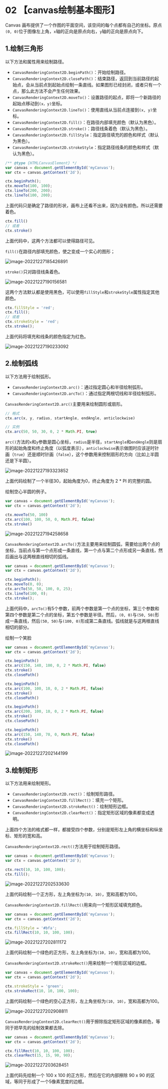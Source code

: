 # 02 【canvas绘制基本图形】

Canvas 画布提供了一个作图的平面空间，该空间的每个点都有自己的坐标。原点`(0, 0)`位于图像左上角，`x`轴的正向是原点向右，`y`轴的正向是原点向下。

## 1.绘制三角形

以下方法和属性用来绘制路径。

- `CanvasRenderingContext2D.beginPath()`：开始绘制路径。
- `CanvasRenderingContext2D.closePath()`：结束路径，返回到当前路径的起始点，会从当前点到起始点绘制一条直线。如果图形已经封闭，或者只有一个点，那么此方法不会产生任何效果。
- `CanvasRenderingContext2D.moveTo()`：设置路径的起点，即将一个新路径的起始点移动到`(x，y)`坐标。
- `CanvasRenderingContext2D.lineTo()`：使用直线从当前点连接到`(x, y)`坐标。
- `CanvasRenderingContext2D.fill()`：在路径内部填充颜色（默认为黑色）。
- `CanvasRenderingContext2D.stroke()`：路径线条着色（默认为黑色）。
- `CanvasRenderingContext2D.fillStyle`：指定路径填充的颜色和样式（默认为黑色）。
- `CanvasRenderingContext2D.strokeStyle`：指定路径线条的颜色和样式（默认为黑色）。

```js
/** @type {HTMLCanvasElement} */
var canvas = document.getElementById('myCanvas');
var ctx = canvas.getContext('2d');

ctx.beginPath();
ctx.moveTo(100, 100);
ctx.lineTo(200, 200);
ctx.lineTo(100, 200);
```

上面代码只是确定了路径的形状，画布上还看不出来，因为没有颜色。所以还需要着色。

```js
ctx.fill()
// 或者
ctx.stroke()
```

上面代码中，这两个方法都可以使得路径可见。

`fill()`在路径内部填充颜色，使之变成一个实心的图形；

<img src="https://i0.hdslb.com/bfs/album/2b85eafa550940c03b03a0c1ff2fedac2d5fe190.png" alt="image-20221227185426891"  />

`stroke()`只对路径线条着色。

![image-20221227190156581](https://i0.hdslb.com/bfs/album/1f38102add1d4e96e769584142358cd40df024f7.png)

这两个方法默认都是使用黑色，可以使用`fillStyle`和`strokeStyle`属性指定其他颜色。

```js
ctx.fillStyle = 'red';
ctx.fill();
// 或者
ctx.strokeStyle = 'red';
ctx.stroke();
```

上面代码将填充和线条的颜色指定为红色。

![image-20221227190233092](https://i0.hdslb.com/bfs/album/25df00e5a0f410791154408a1bd4cd8348fa360d.png)

## 2.绘制弧线

以下方法用于绘制弧形。

- `CanvasRenderingContext2D.arc()`：通过指定圆心和半径绘制弧形。
- `CanvasRenderingContext2D.arcTo()`：通过指定两根切线和半径绘制弧形。

`CanvasRenderingContext2D.arc()`主要用来绘制圆形或扇形。

```js
// 格式
ctx.arc(x, y, radius, startAngle, endAngle, anticlockwise)

// 实例
ctx.arc(50, 50, 30, 0, 2 * Math.PI, true)
```

`arc()`方法的`x`和`y`参数是圆心坐标，`radius`是半径，`startAngle`和`endAngle`则是扇形的起始角度和终止角度（以弧度表示），`anticlockwise`表示做图时应该逆时针画（`true`）还是顺时针画（`false`），这个参数用来控制扇形的方向（比如上半圆还是下半圆）。

![image-20221227193323852](https://i0.hdslb.com/bfs/album/747f68e53ce578c0c9043a939e4daa88be7bb613.png)

上面代码绘制了一个半径30，起始角度为0，终止角度为 2 * PI 的完整的圆。

绘制空心半圆的例子。

```js
var canvas = document.getElementById('myCanvas');
var ctx = canvas.getContext('2d');

ctx.moveTo(50, 100)
ctx.arc(100, 100, 50, 0, Math.PI, false)
ctx.stroke()
```

![image-20221227194258658](https://i0.hdslb.com/bfs/album/d00e1b61af28fecf4a52b27b58a1fb066d2fa8e6.png)

`CanvasRenderingContext2D.arcTo()`方法主要用来绘制圆弧，需要给出两个点的坐标，当前点与第一个点形成一条直线，第一个点与第二个点形成另一条直线，然后画出与这两根直线相切的弧线。

```js
var canvas = document.getElementById('myCanvas');
var ctx = canvas.getContext('2d');

ctx.beginPath();
ctx.moveTo(0, 0);
ctx.arcTo(50, 50, 100, 0, 25);
ctx.lineTo(100, 0);
ctx.stroke();
```

上面代码中，`arcTo()`有5个参数，前两个参数是第一个点的坐标，第三个参数和第四个参数是第二个点的坐标，第五个参数是半径。然后，`(0, 0)`与`(50, 50)`形成一条直线，然后`(50, 50)`与`(100, 0)`形成第二条直线。弧线就是与这两根直线相切的部分。

绘制一个笑脸

```js
var canvas = document.getElementById('myCanvas');
var ctx = canvas.getContext('2d');

ctx.beginPath()
ctx.arc(150, 140, 100, 0, 2 * Math.PI, false)
ctx.stroke()
ctx.closePath()

ctx.beginPath()
ctx.arc(100, 100, 10, 0, 2 * Math.PI, false)
ctx.stroke()
ctx.closePath()

ctx.beginPath()
ctx.arc(200, 100, 10, 0, 2 * Math.PI, false)
ctx.stroke()
ctx.closePath()

ctx.beginPath()
ctx.arc(150, 140, 70, 0, Math.PI, false)
ctx.stroke()
ctx.closePath()
```

![image-20221227202144199](https://i0.hdslb.com/bfs/album/5e047282d40998988c9f69d3fab6c0eb9a16f1ce.png)

## 3.绘制矩形

以下方法用来绘制矩形。

- `CanvasRenderingContext2D.rect()`：绘制矩形路径。
- `CanvasRenderingContext2D.fillRect()`：填充一个矩形。
- `CanvasRenderingContext2D.strokeRect()`：绘制矩形边框。
- `CanvasRenderingContext2D.clearRect()`：指定矩形区域的像素都变成透明。

上面四个方法的格式都一样，都接受四个参数，分别是矩形左上角的横坐标和纵坐标、矩形的宽和高。

`CanvasRenderingContext2D.rect()`方法用于绘制矩形路径。

```js
var canvas = document.getElementById('myCanvas');
var ctx = canvas.getContext('2d');

ctx.rect(10, 10, 100, 100);
ctx.fill();
```

![image-20221227202533630](https://i0.hdslb.com/bfs/album/9c4582aebee82798a4073cbfd385c69c6b431e8c.png)

上面代码绘制一个正方形，左上角坐标为`(10, 10)`，宽和高都为100。

`CanvasRenderingContext2D.fillRect()`用来向一个矩形区域填充颜色。

```js
var canvas = document.getElementById('myCanvas');
var ctx = canvas.getContext('2d');

ctx.fillStyle = '#bfa';
ctx.fillRect(10, 10, 100, 100);
```

![image-20221227202811172](https://i0.hdslb.com/bfs/album/4ea1f25905bb3aadfc42b8aef2567a99dea49f0e.png)

上面代码绘制一个绿色的正方形，左上角坐标为`(10, 10)`，宽和高都为100。

`CanvasRenderingContext2D.strokeRect()`用来绘制一个矩形区域的边框。

```js
var canvas = document.getElementById('myCanvas');
var ctx = canvas.getContext('2d');

ctx.strokeStyle = 'green';
ctx.strokeRect(10, 10, 100, 100);
```

上面代码绘制一个绿色的空心正方形，左上角坐标为`(10, 10)`，宽和高都为100。

![image-20221227202908811](https://i0.hdslb.com/bfs/album/36bc6b2b09901c19a6af9d687bfc98fe972bb9fd.png)

`CanvasRenderingContext2D.clearRect()`用于擦除指定矩形区域的像素颜色，等同于把早先的绘制效果都去除。

```js
var canvas = document.getElementById('myCanvas');
var ctx = canvas.getContext('2d');

ctx.fillRect(10, 10, 100, 100);
ctx.clearRect(15, 15, 90, 90);
```

![image-20221227203628451](https://i0.hdslb.com/bfs/album/3106a07088526540d31c72384aaaf23ed5b4f5cf.png)

上面代码先绘制一个 100 x 100 的正方形，然后在它的内部擦除 90 x 90 的区域，等同于形成了一个5像素宽度的边框。